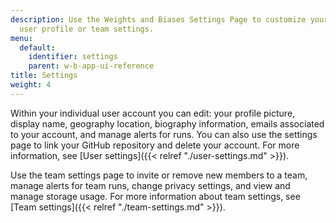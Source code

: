 ```yaml
---
description: Use the Weights and Biases Settings Page to customize your individual
  user profile or team settings.
menu:
  default:
    identifier: settings
    parent: w-b-app-ui-reference
title: Settings
weight: 4
---
```


Within your individual user account you can edit: your profile picture, display name, geography location, biography information, emails associated to your account, and manage alerts for runs. You can also use the settings page to link your GitHub repository and delete your account. For more information, see [User settings]({{< relref "./user-settings.md" >}}).

Use the team settings page to invite or remove new members to a team, manage alerts for team runs, change privacy settings, and view and manage storage usage. For more information about team settings, see [Team settings]({{< relref "./team-settings.md" >}}).